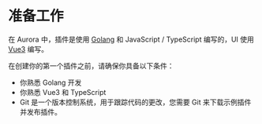 # 准备工作

在 Aurora 中，插件是使用 [Golang](https://golang.google.cn/) 和 JavaScript / TypeScript 编写的，UI 使用 [Vue3](https://cn.vuejs.org/) 编写。

在创建你的第一个插件之前，请确保你具备以下条件：
* 你熟悉 Golang 开发
* 你熟悉 Vue3 和 TypeScript
* Git 是一个版本控制系统，用于跟踪代码的更改，您需要 Git 来下载示例插件并发布插件。